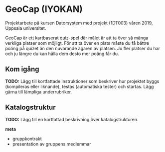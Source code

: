 # GeoCap (IYOKAN)

Projektarbete på kursen Datorsystem med projekt (1DT003) våren 2019, Uppsala universitet.

GeoCap är ett kartbaserat quiz-spel där målet är att ta över så många verkliga platser som möjligt. För att ta över en plats måste du få bättre poäng på quizet än den nuvarande ägaren av platsen. Ju fler platser du har och ju längre du kan hålla dem desto mer poäng får du.

## Kom igång

**TODO:** Lägg till kortfattade instruktioner som beskriver hur projektet byggs
(kompileras eller liknande), testas (automatiska tester) och startas. Lägg gärna
till lämpliga underrubriker.

## Katalogstruktur

**TODO:** Lägg till en kortfattad beskrivning över katalogstrukturen.

**meta**

- gruppkontrakt
- presentation av gruppens medlemmar

